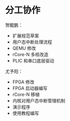 # 分工协作

贺鲲鹏：

- 扩展规范草案
- 用户态中断处理流程
- QEMU 修改
- rCore-N 多核改造
- PLIC 和串口底层驱动

尤予阳：

- FPGA 修改
- FPGA 启动器编写
- rCore-N 移植
- 内核对用户态中断管理机制
- 演示程序
- 使用教程编写
